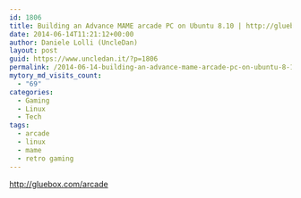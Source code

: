 ```yaml
---
id: 1806
title: Building an Advance MAME arcade PC on Ubuntu 8.10 | http://gluebox.com
date: 2014-06-14T11:21:12+00:00
author: Daniele Lolli (UncleDan)
layout: post
guid: https://www.uncledan.it/?p=1806
permalink: /2014-06-14-building-an-advance-mame-arcade-pc-on-ubuntu-8-10-httpgluebox-com.html
mytory_md_visits_count:
  - "69"
categories:
  - Gaming
  - Linux
  - Tech
tags:
  - arcade
  - linux
  - mame
  - retro gaming
---
```

http://gluebox.com/arcade